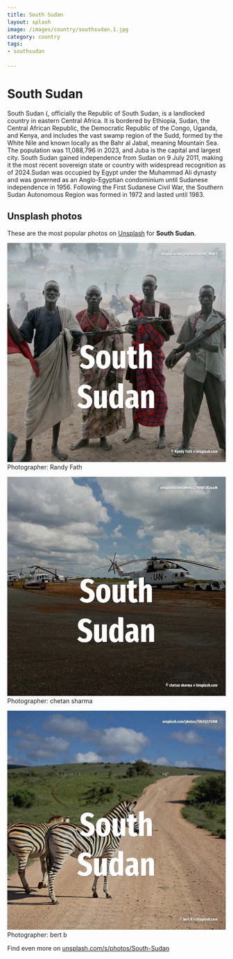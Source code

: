 ```yaml
---
title: South Sudan
layout: splash
image: /images/country/southsudan.1.jpg
category: country
tags:
- southsudan

---
```

# South Sudan

South Sudan (, officially the Republic of South Sudan, is a landlocked country in eastern Central  Africa. It is bordered by Ethiopia, Sudan, the Central African Republic, the Democratic Republic of the  Congo, Uganda, and Kenya, and includes the vast swamp region of the Sudd, formed by the White Nile  and known locally as the Bahr al Jabal, meaning Mountain Sea. The population was 11,088,796 in 2023, and Juba is the capital and largest city. South Sudan gained independence from Sudan on 9 July 2011, making it the most recent sovereign  state or country with widespread recognition as of 2024.Sudan was occupied by Egypt under the  Muhammad Ali dynasty and was governed as an Anglo-Egyptian condominium until Sudanese independence  in 1956. Following the First Sudanese Civil War, the Southern Sudan Autonomous Region was formed in 1972 and  lasted until 1983. 

 
## Unsplash photos
These are the most popular photos on [Unsplash](https://unsplash.com) for **South Sudan**.
 
![South Sudan](/images/country/southsudan.1.jpg)
Photographer:  Randy Fath
 
![South Sudan](/images/country/southsudan.2.jpg)
Photographer:  chetan sharma
 
![South Sudan](/images/country/southsudan.3.jpg)
Photographer:  bert b
 
Find even more on [unsplash.com/s/photos/South-Sudan](https://unsplash.com/s/photos/South-Sudan)
 
